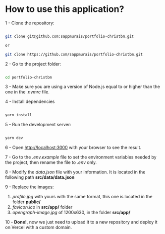 # How to use this application?

1 - Clone the repository:

```bash

git clone git@github.com:sappmurais/portfolio-christbm.git

or

git clone https://github.com/sappmurais/portfolio-christbm.git

```

2 - Go to the project folder:

```bash

cd portfolio-christbm

```

3 - Make sure you are using a version of Node.js equal to or higher than the one in the *.nvmrc* file.

4 - Install dependencies

```bash

yarn install

```

5 - Run the development server:

```bash

yarn dev

```

6 - Open [http://localhost:3000](http://localhost:3000) with your browser to see the result.

7 - Go to the *.env.example* file to set the environment variables needed by the project, then rename the file to *.env* only.

8 - Modify the *data.json* file with your information. It is located in the following path **src/data/data.json**

9 - Replace the images:

1) *profile.jpg* with yours with the same format, this one is located in the folder **public/**
2) *favicon.ico* in **src/app/** folder
3) *opengraph-image.jpg* of 1200x630, in the folder **src/app/**

10 - **Done!**, now we just need to upload it to a new repository and deploy it on Vercel with a custom domain.

